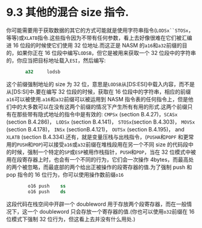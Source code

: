 9.3 其他的混合 size 指令.
======

你可能需要用于获取数据的其它的方式可能就是使用字符串指令(`LODSx``STOSx`，等等)或`XLATB`指令.这些指令因为不带有任何参数，看上去好像很难在它们被汇编进 16 位段的时候使它们使用 32 位地址.而这正是 NASM 的`a16`和`a32`前缀的目的，如果你正在 16 位段中编写`LODSB`，但它是被用来获取一个 32 位段中的字符串的，你应当把目标地址载入`ESI`，然后编写:

```nasm
       a32     lodsb
```

这个前缀强制地址的 size 为 32 位，意思是`LODSB`从[DS:ESI]中载入内容，而不是从[DS:SI]中.要在编写 32 位段的时候，获取在 16 位段中的字符串，相应的前缀`a16`可以被使用.`a16`和`a32`前缀可以被运用到 NASM 指令表的任何指令上，但是他们中的大多数可以在没有这两个前缀的情况下产生所有有用的形式.这两个前缀只有在那些带有隐式地址的指令中是有效的: `CMPSx` (section B.4.27)，`SCASx` (section B.4.286)， `LODSx` (section B.4.141)， `STOSx`(section B.4.303)， `MOVSx` (section B.4.178)， `INSx` (sectionB.4.121)， `OUTSx` (section B.4.195)， and `XLATB` (section B.4.334).还有，就是变量压栈与出栈指令，(`PUSHA`和`POPF` 和更常用的`PUSH`和`POP`)可以接受`a16`或`a32`前缀在堆栈段用在另一个不同 size 的代码段中的时候，强制一个特定的`SP`或`ESP`被用作栈指针，`PUSH`和`POP`，当在 32 位模式中被用在段寄存器上时，也会有一个不同的行为，它们会一次操作 4bytes，而最高处的两个被忽略，而最底部的两个给出正被操作的段寄存器的值.为了强制 push 和 pop 指令的 16 位行为，你可以使用操作数前缀`o16`

```nasm
        o16 push    ss 
        o16 push    ds
```

这段代码在栈空间中开辟一个 doubleword 用于存放两个段寄存器，而在一般情况下，这一个 doubleword 只会存放一个寄存器的值.(你也可以使用`o32`前缀在 16 位模式下强制 32 位行为，但这看上去并没有什么用处.)
